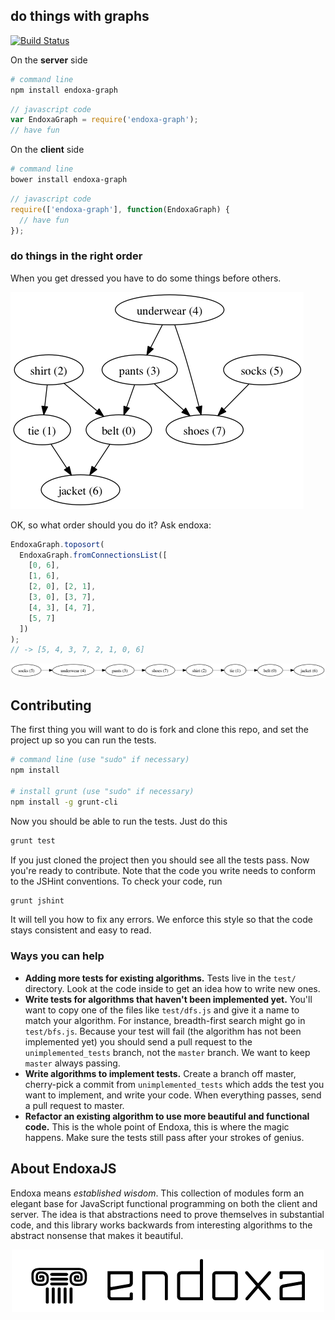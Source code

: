 ## do things with graphs

[![Build Status](https://travis-ci.org/endoxajs/endoxa-graph.png)](https://travis-ci.org/endoxajs/endoxa-graph)

On the **server** side

```sh
# command line
npm install endoxa-graph
```

```js
// javascript code
var EndoxaGraph = require('endoxa-graph');
// have fun
```

On the **client** side

```sh
# command line
bower install endoxa-graph
```

```js
// javascript code
require(['endoxa-graph'], function(EndoxaGraph) {
  // have fun
});
```

### do things in the right order

When you get dressed you have to do some things before others.

![Getting Dressed](illustration/getting-dressed.png "Getting Dressed")

OK, so what order should you do it? Ask endoxa:

```js
EndoxaGraph.toposort(
  EndoxaGraph.fromConnectionsList([
    [0, 6],
    [1, 6],
    [2, 0], [2, 1],
    [3, 0], [3, 7],
    [4, 3], [4, 7],
    [5, 7]
  ])
);
// -> [5, 4, 3, 7, 2, 1, 0, 6]
```
![Dressing Order](illustration/dressing-order.png "Dressing Order")

## Contributing

The first thing you will want to do is fork and clone this repo, and set
the project up so you can run the tests.

```sh
# command line (use "sudo" if necessary)
npm install

# install grunt (use "sudo" if necessary)
npm install -g grunt-cli
```

Now you should be able to run the tests. Just do this

```sh
grunt test
```

If you just cloned the project then you should see all the tests pass.
Now you're ready to contribute. Note that the code you write needs to
conform to the JSHint conventions. To check your code, run

```sh
grunt jshint
```

It will tell you how to fix any errors. We enforce this style so that
the code stays consistent and easy to read.

### Ways you can help

* **Adding more tests for existing algorithms.** Tests live in the `test/`
directory. Look at the code inside to get an idea how to write new
ones.
* **Write tests for algorithms that haven't been implemented yet.**
You'll want to copy one of the files like `test/dfs.js` and give it
a name to match your algorithm. For instance, breadth-first search
might go in `test/bfs.js`. Because your test will fail (the algorithm
has not been implemented yet) you should send a pull request to the
`unimplemented_tests` branch, not the `master` branch. We want to keep
`master` always passing.
* **Write algorithms to implement tests.** Create a branch off master,
cherry-pick a commit from `unimplemented_tests` which adds the test you
want to implement, and write your code. When everything passes, send
a pull request to master.
* **Refactor an existing algorithm to use more beautiful and functional
code.** This is the whole point of Endoxa, this is where the magic
happens. Make sure the tests still pass after your strokes of genius.

## About EndoxaJS

Endoxa means *established wisdom*. This collection of modules form an
elegant base for JavaScript functional programming on both the client
and server. The idea is that abstractions need to prove themselves in
substantial code, and this library works backwards from interesting
algorithms to the abstract nonsense that makes it beautiful.

<p align="center">
  <img src="illustration/endoxa-js.png" alt="EndoxaJS Logo" />
</p>
